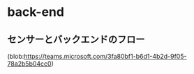 # back-end
## センサーとバックエンドのフロー  
(blob:https://teams.microsoft.com/3fa80bf1-b6d1-4b2d-9f05-78a2b5b04cc0)
